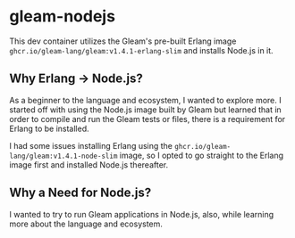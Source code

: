 # gleam-nodejs

This dev container utilizes the Gleam's pre-built Erlang image 
`ghcr.io/gleam-lang/gleam:v1.4.1-erlang-slim` and installs Node.js in it.

## Why Erlang -> Node.js?

As a beginner to the language and ecosystem, I wanted to explore more. I started
off with using the Node.js image built by Gleam but learned that in order to
compile and run the Gleam tests or files, there is a requirement for Erlang to
be installed.

I had some issues installing Erlang using the
`ghcr.io/gleam-lang/gleam:v1.4.1-node-slim` image, so I opted to go straight to
the Erlang image first and installed Node.js thereafter.

## Why a Need for Node.js?

I wanted to try to run Gleam applications in Node.js, also, while learning more
about the language and ecosystem.
